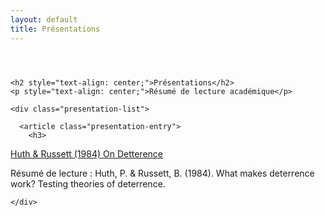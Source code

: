 ```yaml
---
layout: default
title: Présentations
---
```


<div class="page-content">

  <!-- Conteneur pour centrer le contenu avec une largeur maximale -->
  <div style="max-width: 700px; margin: 0 auto; padding: 2em 0;">

    <h2 style="text-align: center;">Présentations</h2>
    <p style="text-align: center;">Résumé de lecture académique</p>
    
    <div class="presentation-list">

      <article class="presentation-entry">
        <h3>
<a href="https://www.masdupuis.com/assets/presentations/huth_detterence_web.html#/title-slide" target="_blank">
Huth & Russett (1984) On Detterence
</a>
        </h3>
        <p>Résumé de lecture : Huth, P. & Russett, B. (1984). What makes deterrence work? Testing theories of deterrence.</p>
      </article>

    </div>
  </div>
</div>
